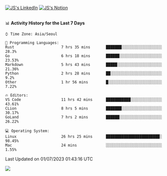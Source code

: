 
[![JS's LinkedIn](https://img.shields.io/badge/LinkedIn-blue?style=for-the-badge&logo=linkedin)](https://www.linkedin.com/in/jaeseung-lee-5a2a32139/) 
[![JS's Notion](https://img.shields.io/badge/Notion-black?style=for-the-badge&logo=notion)](https://bit.ly/ljswiki1) <br><br>
<!-- ![JS's GitHub stats](https://github-readme-stats-lemon-five.vercel.app/api?username=tkxkd0159&hide=contribs,prs,stars,issues&show_icons=true&theme=react&include_all_commits=true)   -->
<!-- ![Top Langs](https://github-readme-stats-lemon-five.vercel.app/api/top-langs/?username=tkxkd0159&layout=compact&hide=jupyter%20notebook,scss,html,css&langs_count=10)  -->


<!--START_SECTION:waka-->
📊 **Activity History for the Last 7 Days** 

```text
⌚︎ Time Zone: Asia/Seoul

💬 Programming Languages: 
Rust                     7 hrs 35 mins       ███████░░░░░░░░░░░░░░░░░░   28.3% 
Go                       6 hrs 18 mins       ██████░░░░░░░░░░░░░░░░░░░   23.53% 
Markdown                 5 hrs 43 mins       █████░░░░░░░░░░░░░░░░░░░░   21.36% 
Python                   2 hrs 28 mins       ██░░░░░░░░░░░░░░░░░░░░░░░   9.2% 
Other                    1 hr 56 mins        █░░░░░░░░░░░░░░░░░░░░░░░░   7.22%

🔥 Editors: 
VS Code                  11 hrs 42 mins      ███████████░░░░░░░░░░░░░░   43.61% 
CLion                    8 hrs 5 mins        ███████░░░░░░░░░░░░░░░░░░   30.17% 
GoLand                   7 hrs 2 mins        ██████░░░░░░░░░░░░░░░░░░░   26.22%

💻 Operating System: 
Linux                    26 hrs 25 mins      ████████████████████████░   98.45% 
Mac                      24 mins             ░░░░░░░░░░░░░░░░░░░░░░░░░   1.55%

```


 Last Updated on 01/07/2023 01:43:16 UTC
<!--END_SECTION:waka-->

<a href="https://github.com/tkxkd0159/dsalgo">
  <img align="center" src="https://github-readme-stats-lemon-five.vercel.app/api/pin/?username=tkxkd0159&repo=dsalgo&theme=react" />
</a>


<!---
- 🔭 I’m currently working on ...
- 🌱 I’m currently learning blockchain and distributed network
- 👯 I’m looking to collaborate on ...
- 🤔 I’m looking for help with ...
- 💬 Ask me about ...
- 📫 How to reach me: ...
- 😄 Pronouns: ...
- ⚡ Fun fact: ...
-->
